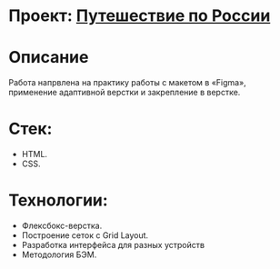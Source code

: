 # Проект: [Путешествие по России](https://iriklhnt.github.io/russian-travel/)



# Описание
Работа напрвлена на практику работы с макетом в «Figma», применение адаптивной верстки и закрепление в верстке.

# Стек:


* HTML.
* CSS.

# Технологии:


* Флексбокс-верстка.
* Построение сеток с Grid Layout.
* Разработка интерфейса для разных устройств
* Методология БЭМ.
